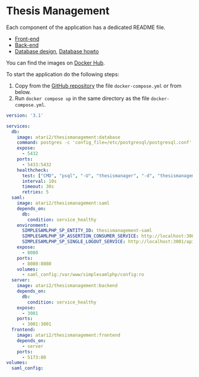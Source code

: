 # Thesis Management

Each component of the application has a dedicated README file.
- [Front-end](frontend/README.md)
- [Back-end](backend/README.md)
- [Database design](database/DESIGN.md), [Database howto](database/HOW_TO_USE.md)

You can find the images on [Docker Hub](https://hub.docker.com/r/atari2/thesismanagement).

To start the application do the following steps:

1. Copy from the [GitHub repository](https://github.com/Polito-Software-Engineering-2-Group-10/ThesisManagement/blob/docker/docker-compose.yml) the file `docker-compose.yml` or from below.
2. Run `docker compose up` in the same directory as the file `docker-compose.yml`.  

```yaml
version: '3.1'

services:
  db:
    image: atari2/thesismanagement:database
    command: postgres -c 'config_file=/etc/postgresql/postgresql.conf'
    expose:
      - 5432
    ports:
      - 5433:5432
    healthcheck:
      test: ["CMD", "psql", "-U", "thesismanager", "-d", "thesismanagement", "-c", "SELECT * FROM student, teacher LIMIT 1"]
      interval: 10s
      timeout: 30s
      retries: 5
  saml:
    image: atari2/thesismanagement:saml
    depends_on:
      db:
        condition: service_healthy
    environment:
      SIMPLESAMLPHP_SP_ENTITY_ID: thesismanagement-saml
      SIMPLESAMLPHP_SP_ASSERTION_CONSUMER_SERVICE: http://localhost:3001/api/saml/login/callback
      SIMPLESAMLPHP_SP_SINGLE_LOGOUT_SERVICE: http://localhost:3001/api/saml/logout/callback
    expose:
      - 8080
    ports:
      - 8080:8080
    volumes:
      - saml_config:/var/www/simplesamlphp/config:ro
  server:
    image: atari2/thesismanagement:backend
    depends_on:
      db:
        condition: service_healthy
    expose:
      - 3001
    ports:
      - 3001:3001
  frontend:
    image: atari2/thesismanagement:frontend
    depends_on:
      - server
    ports:
      - 5173:80
volumes:
  saml_config:
```

